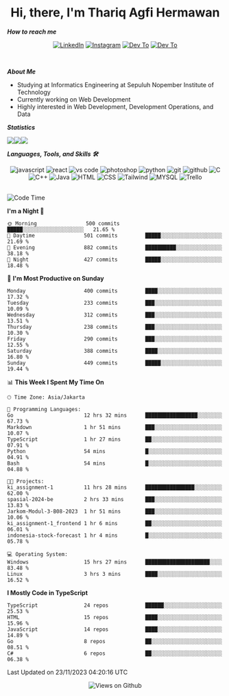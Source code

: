 <div align="center">
  <h1>Hi, there, I'm Thariq Agfi Hermawan</h1>
</div>


***How to reach me***
<p align='center'>
   <a href="https://www.linkedin.com/in/thariqagfihermawan" target="_blank"><img src="https://img.shields.io/badge/LinkedIn-0077B5?style=for-the-badge&logo=linkedin&logoColor=white" alt="LinkedIn"></a>
   <a href="https://www.instagram.com/thoriqagfi" target="_blank"><img src="https://img.shields.io/badge/Instagram-E4405F?style=for-the-badge&logo=instagram&logoColor=white" alt="Instagram"></a>
   <a href="https://medium.com/@thoriq.aghfi60" target="_blank"><img src="https://img.shields.io/badge/Medium-12100E?style=for-the-badge&logo=medium&logoColor=white" alt="Dev To"></a>
   <a href="https://linktr.ee/thoriqagfi" target="_blank"><img src="https://img.shields.io/badge/linktree-1de9b6?style=for-the-badge&logo=linktree&logoColor=white" alt="Dev To"></a>
</p>

<br>

***About Me***
- Studying at Informatics Engineering at Sepuluh Nopember Institute of Technology
- Currently working on Web Development
- Highly interested in Web Development, Development Operations, and Data

***Statistics***

<!-- [![GitHub Streak](http://github-readme-streak-stats.herokuapp.com?user=thoriqagfi&theme=dark)](https://git.io/streak-stats) -->

<div align="center">
  <div style="display: flex;">
    <img src="http://github-readme-streak-stats.herokuapp.com?user=thoriqagfi&theme=chartreuse-dark"/>
    <img src="https://github-readme-stats.vercel.app/api/top-langs/?username=thoriqagfi&layout=compact&&theme=chartreuse-dark&langs_count=8)](https://github.com/thoriqagfi"/>
    <img src="https://github-readme-stats.vercel.app/api?username=thoriqagfi&show_icons=true&theme=chartreuse-dark"/>
  </div>
</div>

<!-- [![Top Langs](https://github-readme-stats.vercel.app/api/top-langs/?username=thoriqagfi&layout=compact&&theme=chartreuse-dark&langs_count=8)](https://github.com/thoriqagfi)
< ![Agfi's GitHub stats](https://github-readme-stats.vercel.app/api?username=thoriqagfi&show_icons=true&theme=chartreuse-dark) -->

***Languages, Tools, and Skills 🛠***

  <div align="center">
    <img src="https://img.shields.io/badge/JavaScript-F7DF1E?style=for-the-badge&logo=javascript&logoColor=black" alt="javascript" />
    <img src="https://img.shields.io/badge/React-61DAFB?style=for-the-badge&logo=react&logoColor=black" alt="react" />
    <img src="https://img.shields.io/badge/vs%20code-007ACC?style=for-the-badge&logo=visual%20studio%20code&logoColor=white" alt="vs code" />
    <img src="https://img.shields.io/badge/adobe%20photoshop-31A8FF?style=for-the-badge&logo=adobe%20photoshop&logoColor=white" alt="photoshop" />
    <img src="https://img.shields.io/badge/python-3776AB?style=for-the-badge&logo=python&logoColor=white" alt="python" />
    <img src="https://img.shields.io/badge/Git-F05032?style=for-the-badge&logo=git&logoColor=white" alt="git" />
    <img src="https://img.shields.io/badge/GitHub-100000?style=for-the-badge&logo=github&logoColor=white" alt="github" />
    <img src="https://img.shields.io/badge/c-%2300599C.svg?style=for-the-badge&logo=c&logoColor=white" alt="C" />
    <img src="https://img.shields.io/badge/c++-%2300599C.svg?style=for-the-badge&logo=c%2B%2B&logoColor=white" alt="C++" />
    <img src="https://img.shields.io/badge/Java-ED8B00?style=for-the-badge&logo=java&logoColor=white" alt="Java"/>
    <img src="https://img.shields.io/badge/HTML5-E34F26?style=for-the-badge&logo=html5&logoColor=white" alt="HTML" />
    <img src="https://img.shields.io/badge/CSS-239120?&style=for-the-badge&logo=css3&logoColor=white" alt ="CSS" />
    <img src="https://img.shields.io/badge/tailwindcss-%2338B2AC.svg?style=for-the-badge&logo=tailwind-css&logoColor=white" alt="Tailwind" />
    <img src="https://img.shields.io/badge/MySQL-00000F?style=for-the-badge&logo=mysql&logoColor=white" alt="MYSQL" />
    <img src="https://img.shields.io/badge/Trello-%23026AA7.svg?style=for-the-badge&logo=Trello&logoColor=white" alt="Trello" />
  </div><br>

<!--START_SECTION:waka-->
![Code Time](http://img.shields.io/badge/Code%20Time-790%20hrs%2057%20mins-blue)

**I'm a Night 🦉** 

```text
🌞 Morning                500 commits         █████░░░░░░░░░░░░░░░░░░░░   21.65 % 
🌆 Daytime                501 commits         █████░░░░░░░░░░░░░░░░░░░░   21.69 % 
🌃 Evening                882 commits         ██████████░░░░░░░░░░░░░░░   38.18 % 
🌙 Night                  427 commits         █████░░░░░░░░░░░░░░░░░░░░   18.48 % 
```
📅 **I'm Most Productive on Sunday** 

```text
Monday                   400 commits         ████░░░░░░░░░░░░░░░░░░░░░   17.32 % 
Tuesday                  233 commits         ███░░░░░░░░░░░░░░░░░░░░░░   10.09 % 
Wednesday                312 commits         ███░░░░░░░░░░░░░░░░░░░░░░   13.51 % 
Thursday                 238 commits         ███░░░░░░░░░░░░░░░░░░░░░░   10.30 % 
Friday                   290 commits         ███░░░░░░░░░░░░░░░░░░░░░░   12.55 % 
Saturday                 388 commits         ████░░░░░░░░░░░░░░░░░░░░░   16.80 % 
Sunday                   449 commits         █████░░░░░░░░░░░░░░░░░░░░   19.44 % 
```


📊 **This Week I Spent My Time On** 

```text
🕑︎ Time Zone: Asia/Jakarta

💬 Programming Languages: 
Go                       12 hrs 32 mins      █████████████████░░░░░░░░   67.73 % 
Markdown                 1 hr 51 mins        ███░░░░░░░░░░░░░░░░░░░░░░   10.07 % 
TypeScript               1 hr 27 mins        ██░░░░░░░░░░░░░░░░░░░░░░░   07.91 % 
Python                   54 mins             █░░░░░░░░░░░░░░░░░░░░░░░░   04.91 % 
Bash                     54 mins             █░░░░░░░░░░░░░░░░░░░░░░░░   04.88 % 

🐱‍💻 Projects: 
ki_assignment-1          11 hrs 28 mins      ████████████████░░░░░░░░░   62.00 % 
spasial-2024-be          2 hrs 33 mins       ███░░░░░░░░░░░░░░░░░░░░░░   13.83 % 
Jarkom-Modul-3-B08-2023  1 hr 51 mins        ███░░░░░░░░░░░░░░░░░░░░░░   10.06 % 
ki_assignment-1_frontend 1 hr 6 mins         ██░░░░░░░░░░░░░░░░░░░░░░░   06.01 % 
indonesia-stock-forecast 1 hr 4 mins         █░░░░░░░░░░░░░░░░░░░░░░░░   05.78 % 

💻 Operating System: 
Windows                  15 hrs 27 mins      █████████████████████░░░░   83.48 % 
Linux                    3 hrs 3 mins        ████░░░░░░░░░░░░░░░░░░░░░   16.52 % 
```

**I Mostly Code in TypeScript** 

```text
TypeScript               24 repos            ██████░░░░░░░░░░░░░░░░░░░   25.53 % 
HTML                     15 repos            ████░░░░░░░░░░░░░░░░░░░░░   15.96 % 
JavaScript               14 repos            ████░░░░░░░░░░░░░░░░░░░░░   14.89 % 
Go                       8 repos             ██░░░░░░░░░░░░░░░░░░░░░░░   08.51 % 
C#                       6 repos             ██░░░░░░░░░░░░░░░░░░░░░░░   06.38 % 
```




 Last Updated on 23/11/2023 04:20:16 UTC
<!--END_SECTION:waka-->

<div align="center">
<img src="https://komarev.com/ghpvc/?username=thoriqagfi&color=blue" alt="Views on Github" />
</div>
